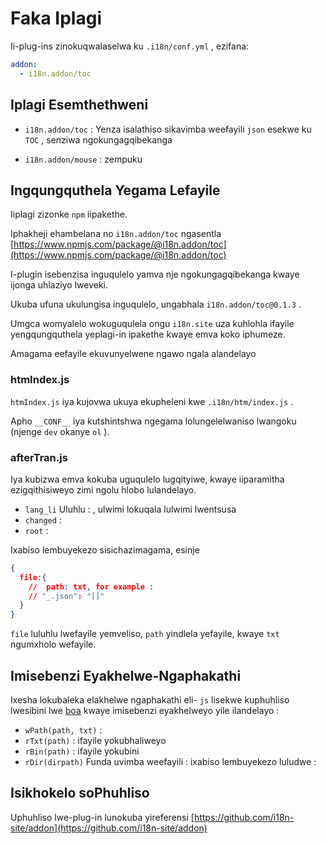 # Faka Iplagi

Ii-plug-ins zinokuqwalaselwa ku `.i18n/conf.yml` , ezifana:

```yml
addon:
  - i18n.addon/toc
```

## Iplagi Esemthethweni

* `i18n.addon/toc` :
  Yenza isalathiso sikavimba weefayili `json` esekwe ku `TOC` , senziwa ngokungagqibekanga

* `i18n.addon/mouse` : zempuku

## Ingqungquthela Yegama Lefayile

Iiplagi zizonke `npm` iipakethe.

Iphakheji ehambelana no `i18n.addon/toc` ngasentla [https://www.npmjs.com/package/@i18n.addon/toc](https://www.npmjs.com/package/@i18n.addon/toc)

I-plugin isebenzisa inguqulelo yamva nje ngokungagqibekanga kwaye ijonga uhlaziyo lweveki.

Ukuba ufuna ukulungisa inguqulelo, ungabhala `i18n.addon/toc@0.1.3` .

Umgca womyalelo wokuguqulela ongu `i18n.site` uza kuhlohla ifayile yengqungquthela yeplagi-in ipakethe kwaye emva koko iphumeze.

Amagama eefayile ekuvunyelwene ngawo ngala alandelayo

### htmIndex.js

`htmIndex.js` iya kujovwa ukuya ekupheleni kwe `.i18n/htm/index.js` .

Apho `__CONF__` iya kutshintshwa ngegama lolungelelwaniso lwangoku (njenge `dev` okanye `ol` ).

### afterTran.js

Iya kubizwa emva kokuba uguqulelo lugqityiwe, kwaye iiparamitha ezigqithisiweyo zimi ngolu hlobo lulandelayo.

* `lang_li` Uluhlu : , ulwimi lokuqala lulwimi lwentsusa
* `changed` :
* `root` :

Ixabiso lembuyekezo sisichazimagama, esinje

```json
{
  file:{
    //  path: txt, for example :
    // "_.json": "[]"
  }
}
```

`file` luluhlu lwefayile yemveliso, `path` yindlela yefayile, kwaye `txt` ngumxholo wefayile.

## Imisebenzi Eyakhelwe-Ngaphakathi

Ixesha lokubaleka elakhelwe ngaphakathi eli- `js` lisekwe kuphuhliso lwesibini lwe [boa](https://github.com/boa-dev/boa) kwaye imisebenzi eyakhelweyo yile ilandelayo :

* `wPath(path, txt)` :
* `rTxt(path)` : ifayile yokubhaliweyo
* `rBin(path)` : ifayile yokubini
* `rDir(dirpath)` Funda uvimba weefayili : ixabiso lembuyekezo luludwe :

## Isikhokelo soPhuhliso

Uphuhliso lwe-plug-in lunokuba yireferensi [https://github.com/i18n-site/addon](https://github.com/i18n-site/addon)